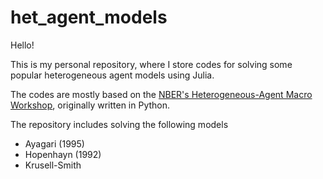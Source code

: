 # het_agent_models

Hello! 

This is my personal repository, where I store codes for solving some popular heterogeneous agent models using Julia.

The codes are mostly based on the [NBER's Heterogeneous-Agent Macro Workshop](https://www.nber.org/conferences/heterogeneous-agent-macro-workshop-spring-2022), originally written in Python.

The repository includes solving the following models
- Ayagari (1995)
- Hopenhayn (1992)
- Krusell-Smith
